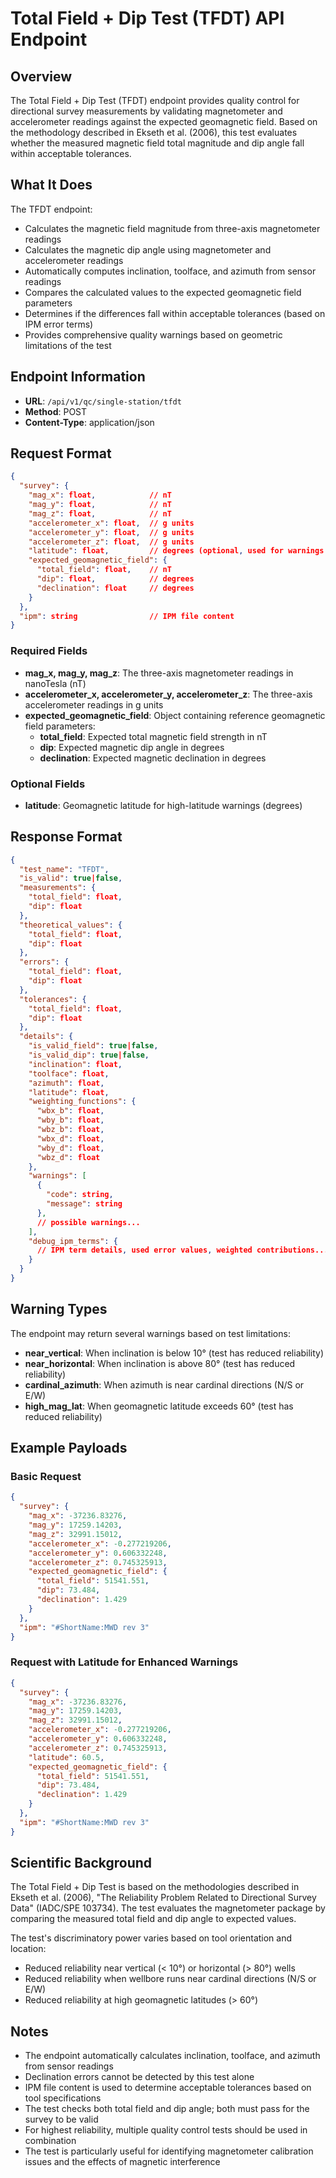 # Total Field + Dip Test (TFDT) API Endpoint

## Overview

The Total Field + Dip Test (TFDT) endpoint provides quality control for directional survey measurements by validating magnetometer and accelerometer readings against the expected geomagnetic field. Based on the methodology described in Ekseth et al. (2006), this test evaluates whether the measured magnetic field total magnitude and dip angle fall within acceptable tolerances.

## What It Does

The TFDT endpoint:

- Calculates the magnetic field magnitude from three-axis magnetometer readings
- Calculates the magnetic dip angle using magnetometer and accelerometer readings
- Automatically computes inclination, toolface, and azimuth from sensor readings
- Compares the calculated values to the expected geomagnetic field parameters
- Determines if the differences fall within acceptable tolerances (based on IPM error terms)
- Provides comprehensive quality warnings based on geometric limitations of the test

## Endpoint Information

- **URL**: `/api/v1/qc/single-station/tfdt`
- **Method**: POST
- **Content-Type**: application/json

## Request Format

```json
{
  "survey": {
    "mag_x": float,            // nT
    "mag_y": float,            // nT
    "mag_z": float,            // nT
    "accelerometer_x": float,  // g units
    "accelerometer_y": float,  // g units
    "accelerometer_z": float,  // g units
    "latitude": float,         // degrees (optional, used for warnings only)
    "expected_geomagnetic_field": {
      "total_field": float,    // nT
      "dip": float,            // degrees
      "declination": float     // degrees
    }
  },
  "ipm": string                // IPM file content
}
```

### Required Fields

- **mag_x, mag_y, mag_z**: The three-axis magnetometer readings in nanoTesla (nT)
- **accelerometer_x, accelerometer_y, accelerometer_z**: The three-axis accelerometer readings in g units
- **expected_geomagnetic_field**: Object containing reference geomagnetic field parameters:
  - **total_field**: Expected total magnetic field strength in nT
  - **dip**: Expected magnetic dip angle in degrees
  - **declination**: Expected magnetic declination in degrees

### Optional Fields

- **latitude**: Geomagnetic latitude for high-latitude warnings (degrees)

## Response Format

```json
{
  "test_name": "TFDT",
  "is_valid": true|false,
  "measurements": {
    "total_field": float,
    "dip": float
  },
  "theoretical_values": {
    "total_field": float,
    "dip": float
  },
  "errors": {
    "total_field": float,
    "dip": float
  },
  "tolerances": {
    "total_field": float,
    "dip": float
  },
  "details": {
    "is_valid_field": true|false,
    "is_valid_dip": true|false,
    "inclination": float,
    "toolface": float,
    "azimuth": float,
    "latitude": float,
    "weighting_functions": {
      "wbx_b": float,
      "wby_b": float,
      "wbz_b": float,
      "wbx_d": float,
      "wby_d": float,
      "wbz_d": float
    },
    "warnings": [
      {
        "code": string,
        "message": string
      },
      // possible warnings...
    ],
    "debug_ipm_terms": {
      // IPM term details, used error values, weighted contributions...
    }
  }
}
```

## Warning Types

The endpoint may return several warnings based on test limitations:

- **near_vertical**: When inclination is below 10° (test has reduced reliability)
- **near_horizontal**: When inclination is above 80° (test has reduced reliability)
- **cardinal_azimuth**: When azimuth is near cardinal directions (N/S or E/W)
- **high_mag_lat**: When geomagnetic latitude exceeds 60° (test has reduced reliability)

## Example Payloads

### Basic Request

```json
{
  "survey": {
    "mag_x": -37236.83276,
    "mag_y": 17259.14203,
    "mag_z": 32991.15012,
    "accelerometer_x": -0.277219206,
    "accelerometer_y": 0.606332248,
    "accelerometer_z": 0.745325913,
    "expected_geomagnetic_field": {
      "total_field": 51541.551,
      "dip": 73.484,
      "declination": 1.429
    }
  },
  "ipm": "#ShortName:MWD rev 3"
}
```

### Request with Latitude for Enhanced Warnings

```json
{
  "survey": {
    "mag_x": -37236.83276,
    "mag_y": 17259.14203,
    "mag_z": 32991.15012,
    "accelerometer_x": -0.277219206,
    "accelerometer_y": 0.606332248,
    "accelerometer_z": 0.745325913,
    "latitude": 60.5,
    "expected_geomagnetic_field": {
      "total_field": 51541.551,
      "dip": 73.484,
      "declination": 1.429
    }
  },
  "ipm": "#ShortName:MWD rev 3"
}
```

## Scientific Background

The Total Field + Dip Test is based on the methodologies described in Ekseth et al. (2006), "The Reliability Problem Related to Directional Survey Data" (IADC/SPE 103734). The test evaluates the magnetometer package by comparing the measured total field and dip angle to expected values.

The test's discriminatory power varies based on tool orientation and location:

- Reduced reliability near vertical (< 10°) or horizontal (> 80°) wells
- Reduced reliability when wellbore runs near cardinal directions (N/S or E/W)
- Reduced reliability at high geomagnetic latitudes (> 60°)

## Notes

- The endpoint automatically calculates inclination, toolface, and azimuth from sensor readings
- Declination errors cannot be detected by this test alone
- IPM file content is used to determine acceptable tolerances based on tool specifications
- The test checks both total field and dip angle; both must pass for the survey to be valid
- For highest reliability, multiple quality control tests should be used in combination
- The test is particularly useful for identifying magnetometer calibration issues and the effects of magnetic interference